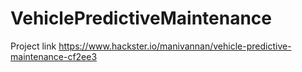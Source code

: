 # VehiclePredictiveMaintenance

Project link https://www.hackster.io/manivannan/vehicle-predictive-maintenance-cf2ee3
